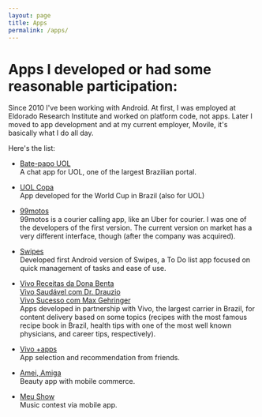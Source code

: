 ```yaml
---
layout: page
title: Apps
permalink: /apps/
---
```


# Apps I developed or had some reasonable participation:

Since 2010 I've been working with Android. At first, I was employed at Eldorado
Research Institute and worked on platform code, not apps. Later I moved to app
development and at my current employer, Movile, it's basically what I do all
day.

Here's the list:

* [Bate-papo UOL](https://play.google.com/store/apps/details?id=br.com.uol.batepapo)  
  A chat app for UOL, one of the largest Brazilian portal.

* [UOL Copa](https://play.google.com/store/apps/details?id=br.org.eldorado.uolcopa)  
  App developed for the World Cup in Brazil (also for UOL)

* [99motos](http://www.99motos.com/)  
  99motos is a courier calling app, like an Uber for courier. I was one of the
  developers of the first version. The current version on market has a very
  different interface, though (after the company was acquired).

* [Swipes](http://www.swipesapp.com)  
  Developed first Android version of Swipes, a To Do list app focused on quick
  management of tasks and ease of use.

* [Vivo Receitas da Dona Benta](https://play.google.com/store/apps/details?id=com.movile.android.learning.donabenta)  
  [Vivo Saudável com Dr.  Drauzio](https://play.google.com/store/apps/details?id=com.movile.android.learning.drauziovarella)  
  [Vivo Sucesso com Max Gehringer](https://play.google.com/store/apps/details?id=com.movile.android.learning.maxgehringer)  
  Apps developed in partnership with Vivo, the largest carrier in Brazil, for
  content delivery based on some topics (recipes with the most famous recipe
  book in Brazil, health tips with one of the most well known physicians, and
  career tips, respectively).

* [Vivo +apps](https://play.google.com/store/apps/details?id=com.movile.android.appsvivo)  
  App selection and recommendation from friends.

* [Amei, Amiga](https://play.google.com/store/apps/details?id=com.movile.beauty)  
  Beauty app with mobile commerce.

* [Meu Show](https://play.google.com/store/apps/details?id=com.movile.vivomeushow)  
  Music contest via mobile app.



